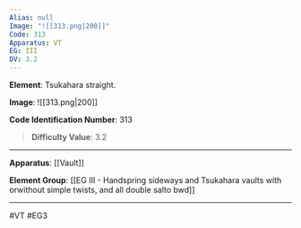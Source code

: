 ```yaml
---
Alias: null
Image: "![[313.png|200]]"
Code: 313
Apparatus: VT
EG: III
DV: 3.2
---
```

**Element**: Tsukahara straight.

**Image**:
![[313.png|200]]

**Code Identification Number**: 313

>**Difficulty Value**: 3.2

___
**Apparatus**: [[Vault]]

**Element Group**: [[EG III - Handspring sideways and Tsukahara vaults with orwithout simple twists, and all double salto bwd]]
___
#VT #EG3
